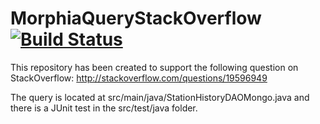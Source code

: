 MorphiaQueryStackOverflow [![Build Status](https://travis-ci.org/gabrielcs/MorphiaQueryStackOverflow.png?branch=master)](https://travis-ci.org/gabrielcs/MorphiaQueryStackOverflow)
========================================

This repository has been created to support the following question on StackOverflow: http://stackoverflow.com/questions/19596949

The query is located at src/main/java/StationHistoryDAOMongo.java and there is a JUnit test in the src/test/java folder.

